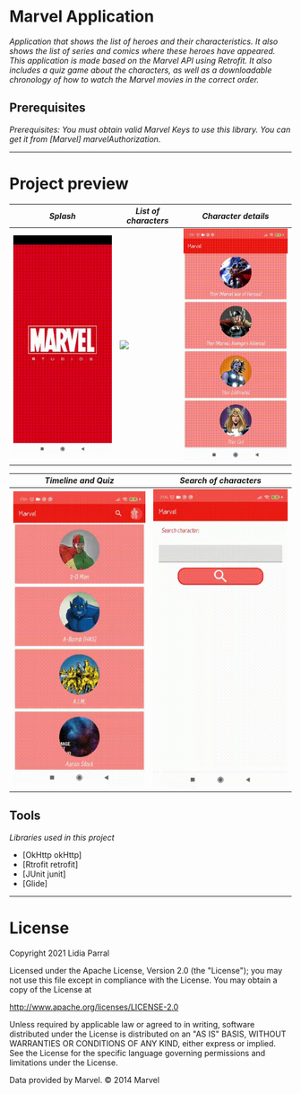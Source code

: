 # Marvel Application
_Application that shows the list of heroes and their characteristics. It also shows the list of series and comics where these heroes have appeared. This application is made based on the Marvel API using Retrofit._
_It also includes a quiz game about the characters, as well as a downloadable chronology of how to watch the Marvel movies in the correct order._
 
## Prerequisites
 _Prerequisites: You must obtain valid Marvel Keys to use this library. You can get it from [Marvel] marvelAuthorization._
 

 -------------------------------------------------------------------------------------------------------------------------------------------------------------------------------

 # Project preview
 
 *Splash* | *List of characters* | *Character details* |
  ------- | -------------------- |  ------------------ |
![](img/splash_marvel.gif) | ![](img/list_personajes.gif) | ![](img/details_personaje.gif)
 
  *Timeline and Quiz* | *Search of characters* |
  ------------------- | ---------------------- |
![](img/tabLayout_quiz.gif) | ![](img/search_personaje.gif)

 
 ## Tools
 _Libraries used in this project_
 
* [OkHttp okHttp]
* [Rtrofit retrofit]
* [JUnit junit]
* [Glide]


 
 -------------------------------------------------------------------------------------------------------------------------------------------------------------------------------
 # License
 
Copyright 2021 Lidia Parral

Licensed under the Apache License, Version 2.0 (the "License");
you may not use this file except in compliance with the License.
You may obtain a copy of the License at

   http://www.apache.org/licenses/LICENSE-2.0

Unless required by applicable law or agreed to in writing, software
distributed under the License is distributed on an "AS IS" BASIS,
WITHOUT WARRANTIES OR CONDITIONS OF ANY KIND, either express or implied.
See the License for the specific language governing permissions and
limitations under the License.


Data provided by Marvel. © 2014 Marvel
